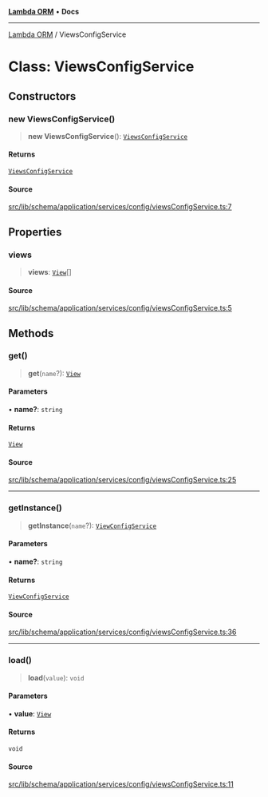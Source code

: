 [**Lambda ORM**](../README.md) • **Docs**

***

[Lambda ORM](../README.md) / ViewsConfigService

# Class: ViewsConfigService

## Constructors

### new ViewsConfigService()

> **new ViewsConfigService**(): [`ViewsConfigService`](ViewsConfigService.md)

#### Returns

[`ViewsConfigService`](ViewsConfigService.md)

#### Source

[src/lib/schema/application/services/config/viewsConfigService.ts:7](https://github.com/lambda-orm/lambdaorm-base/blob/b57bb1d116951848254ba54a2a732f51efc20654/src/lib/schema/application/services/config/viewsConfigService.ts#L7)

## Properties

### views

> **views**: [`View`](../interfaces/View.md)[]

#### Source

[src/lib/schema/application/services/config/viewsConfigService.ts:5](https://github.com/lambda-orm/lambdaorm-base/blob/b57bb1d116951848254ba54a2a732f51efc20654/src/lib/schema/application/services/config/viewsConfigService.ts#L5)

## Methods

### get()

> **get**(`name`?): [`View`](../interfaces/View.md)

#### Parameters

• **name?**: `string`

#### Returns

[`View`](../interfaces/View.md)

#### Source

[src/lib/schema/application/services/config/viewsConfigService.ts:25](https://github.com/lambda-orm/lambdaorm-base/blob/b57bb1d116951848254ba54a2a732f51efc20654/src/lib/schema/application/services/config/viewsConfigService.ts#L25)

***

### getInstance()

> **getInstance**(`name`?): [`ViewConfigService`](ViewConfigService.md)

#### Parameters

• **name?**: `string`

#### Returns

[`ViewConfigService`](ViewConfigService.md)

#### Source

[src/lib/schema/application/services/config/viewsConfigService.ts:36](https://github.com/lambda-orm/lambdaorm-base/blob/b57bb1d116951848254ba54a2a732f51efc20654/src/lib/schema/application/services/config/viewsConfigService.ts#L36)

***

### load()

> **load**(`value`): `void`

#### Parameters

• **value**: [`View`](../interfaces/View.md)

#### Returns

`void`

#### Source

[src/lib/schema/application/services/config/viewsConfigService.ts:11](https://github.com/lambda-orm/lambdaorm-base/blob/b57bb1d116951848254ba54a2a732f51efc20654/src/lib/schema/application/services/config/viewsConfigService.ts#L11)
